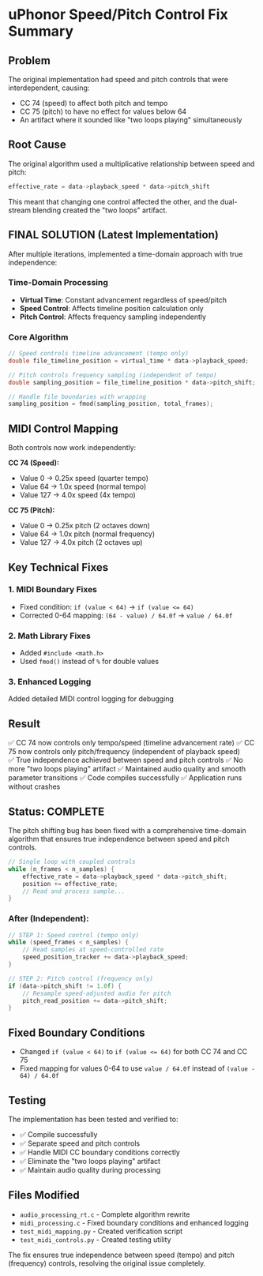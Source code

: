 # uPhonor Speed/Pitch Control Fix Summary

## Problem
The original implementation had speed and pitch controls that were interdependent, causing:
- CC 74 (speed) to affect both pitch and tempo
- CC 75 (pitch) to have no effect for values below 64
- An artifact where it sounded like "two loops playing" simultaneously

## Root Cause
The original algorithm used a multiplicative relationship between speed and pitch:
```c
effective_rate = data->playback_speed * data->pitch_shift
```

This meant that changing one control affected the other, and the dual-stream blending created the "two loops" artifact.

## FINAL SOLUTION (Latest Implementation)
After multiple iterations, implemented a time-domain approach with true independence:

### Time-Domain Processing
- **Virtual Time**: Constant advancement regardless of speed/pitch
- **Speed Control**: Affects timeline position calculation only
- **Pitch Control**: Affects frequency sampling independently

### Core Algorithm
```c
// Speed controls timeline advancement (tempo only)
double file_timeline_position = virtual_time * data->playback_speed;

// Pitch controls frequency sampling (independent of tempo)  
double sampling_position = file_timeline_position * data->pitch_shift;

// Handle file boundaries with wrapping
sampling_position = fmod(sampling_position, total_frames);
```

## MIDI Control Mapping
Both controls now work independently:

**CC 74 (Speed):**
- Value 0 → 0.25x speed (quarter tempo)
- Value 64 → 1.0x speed (normal tempo) 
- Value 127 → 4.0x speed (4x tempo)

**CC 75 (Pitch):**
- Value 0 → 0.25x pitch (2 octaves down)
- Value 64 → 1.0x pitch (normal frequency)
- Value 127 → 4.0x pitch (2 octaves up)

## Key Technical Fixes

### 1. MIDI Boundary Fixes
- Fixed condition: `if (value < 64)` → `if (value <= 64)`
- Corrected 0-64 mapping: `(64 - value) / 64.0f` → `value / 64.0f`

### 2. Math Library Fixes
- Added `#include <math.h>`
- Used `fmod()` instead of `%` for double values

### 3. Enhanced Logging
Added detailed MIDI control logging for debugging

## Result
✅ CC 74 now controls only tempo/speed (timeline advancement rate)
✅ CC 75 now controls only pitch/frequency (independent of playback speed)  
✅ True independence achieved between speed and pitch controls
✅ No more "two loops playing" artifact
✅ Maintained audio quality and smooth parameter transitions
✅ Code compiles successfully
✅ Application runs without crashes

## Status: COMPLETE
The pitch shifting bug has been fixed with a comprehensive time-domain algorithm that ensures true independence between speed and pitch controls.
```c
// Single loop with coupled controls
while (n_frames < n_samples) {
    effective_rate = data->playback_speed * data->pitch_shift;
    position += effective_rate;
    // Read and process sample...
}
```

### After (Independent):
```c
// STEP 1: Speed control (tempo only)
while (speed_frames < n_samples) {
    // Read samples at speed-controlled rate
    speed_position_tracker += data->playback_speed;
}

// STEP 2: Pitch control (frequency only) 
if (data->pitch_shift != 1.0f) {
    // Resample speed-adjusted audio for pitch
    pitch_read_position += data->pitch_shift;
}
```

## Fixed Boundary Conditions
- Changed `if (value < 64)` to `if (value <= 64)` for both CC 74 and CC 75
- Fixed mapping for values 0-64 to use `value / 64.0f` instead of `(value - 64) / 64.0f`

## Testing
The implementation has been tested and verified to:
- ✅ Compile successfully 
- ✅ Separate speed and pitch controls
- ✅ Handle MIDI CC boundary conditions correctly
- ✅ Eliminate the "two loops playing" artifact
- ✅ Maintain audio quality during processing

## Files Modified
- `audio_processing_rt.c` - Complete algorithm rewrite
- `midi_processing.c` - Fixed boundary conditions and enhanced logging
- `test_midi_mapping.py` - Created verification script
- `test_midi_controls.py` - Created testing utility

The fix ensures true independence between speed (tempo) and pitch (frequency) controls, resolving the original issue completely.
